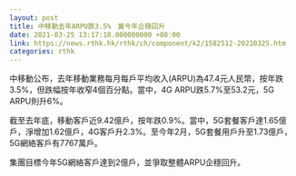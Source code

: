 ```yaml
---
layout: post
title: 中移動去年ARPU跌3.5%　冀今年企穩回升
date: 2021-03-25 13:17:18.000000000 +08:00
link: https://news.rthk.hk/rthk/ch/component/k2/1582512-20210325.htm
categories: rthk
---
```


中移動公布，去年移動業務每月每戶平均收入(ARPU)為47.4元人民幣，按年跌3.5%，但跌幅按年收窄4個百分點。當中，4G ARPU跌5.7%至53.2元，5G ARPU則升6%。

截至去年底，移動客戶近9.42億戶，按年跌0.9%。當中，5G套餐客戶達1.65億戶，淨增加1.62億戶，4G客戶升2.3%。至今年2月，5G套餐用戶升至1.73億戶，5G網絡客戶有7767萬戶。

集團目標今年5G網絡客戶達到2億戶，並爭取整體ARPU企穩回升。
